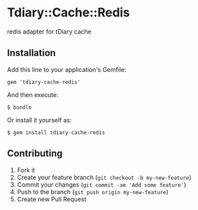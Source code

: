 # Tdiary::Cache::Redis

redis adapter for tDiary cache

## Installation

Add this line to your application's Gemfile:

    gem 'tdiary-cache-redis'

And then execute:

    $ bundle

Or install it yourself as:

    $ gem install tdiary-cache-redis

## Contributing

1. Fork it
2. Create your feature branch (`git checkout -b my-new-feature`)
3. Commit your changes (`git commit -am 'Add some feature'`)
4. Push to the branch (`git push origin my-new-feature`)
5. Create new Pull Request
